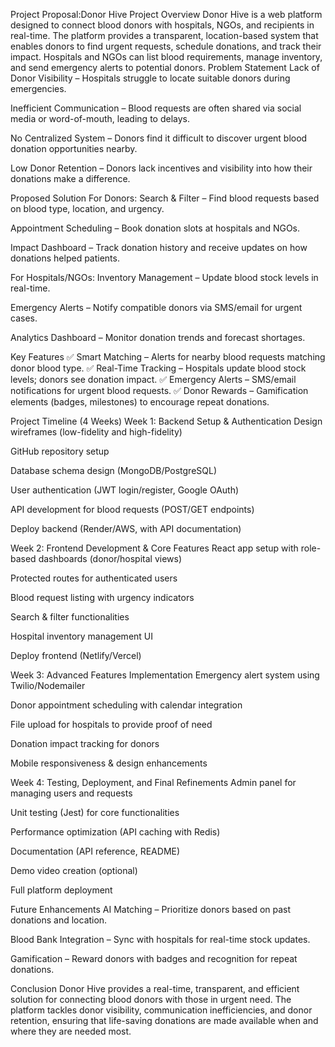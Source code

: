 Project Proposal:Donor Hive
Project Overview
Donor Hive is a web platform designed to connect blood donors with hospitals, NGOs, and recipients in real-time. The platform provides a transparent, location-based system that enables donors to find urgent requests, schedule donations, and track their impact. Hospitals and NGOs can list blood requirements, manage inventory, and send emergency alerts to potential donors.
Problem Statement
Lack of Donor Visibility – Hospitals struggle to locate suitable donors during emergencies.


Inefficient Communication – Blood requests are often shared via social media or word-of-mouth, leading to delays.


No Centralized System – Donors find it difficult to discover urgent blood donation opportunities nearby.


Low Donor Retention – Donors lack incentives and visibility into how their donations make a difference.


Proposed Solution
For Donors:
Search & Filter – Find blood requests based on blood type, location, and urgency.


Appointment Scheduling – Book donation slots at hospitals and NGOs.


Impact Dashboard – Track donation history and receive updates on how donations helped patients.


For Hospitals/NGOs:
Inventory Management – Update blood stock levels in real-time.


Emergency Alerts – Notify compatible donors via SMS/email for urgent cases.


Analytics Dashboard – Monitor donation trends and forecast shortages.


Key Features
✅ Smart Matching – Alerts for nearby blood requests matching donor blood type. 
✅ Real-Time Tracking – Hospitals update blood stock levels; donors see donation impact.
✅ Emergency Alerts – SMS/email notifications for urgent blood requests.
✅ Donor Rewards – Gamification elements (badges, milestones) to encourage repeat donations.

Project Timeline (4 Weeks)
Week 1: Backend Setup & Authentication
Design wireframes (low-fidelity and high-fidelity)


GitHub repository setup


Database schema design (MongoDB/PostgreSQL)


User authentication (JWT login/register, Google OAuth)


API development for blood requests (POST/GET endpoints)


Deploy backend (Render/AWS, with API documentation)


Week 2: Frontend Development & Core Features
React app setup with role-based dashboards (donor/hospital views)


Protected routes for authenticated users


Blood request listing with urgency indicators


Search & filter functionalities


Hospital inventory management UI


Deploy frontend (Netlify/Vercel)


Week 3: Advanced Features Implementation
Emergency alert system using Twilio/Nodemailer


Donor appointment scheduling with calendar integration


File upload for hospitals to provide proof of need


Donation impact tracking for donors


Mobile responsiveness & design enhancements


Week 4: Testing, Deployment, and Final Refinements
Admin panel for managing users and requests


Unit testing (Jest) for core functionalities


Performance optimization (API caching with Redis)


Documentation (API reference, README)


Demo video creation (optional)


Full platform deployment



Future Enhancements
AI Matching – Prioritize donors based on past donations and location.


Blood Bank Integration – Sync with hospitals for real-time stock updates.


Gamification – Reward donors with badges and recognition for repeat donations.


Conclusion
Donor Hive provides a real-time, transparent, and efficient solution for connecting blood donors with those in urgent need. The platform tackles donor visibility, communication inefficiencies, and donor retention, ensuring that life-saving donations are made available when and where they are needed most.


